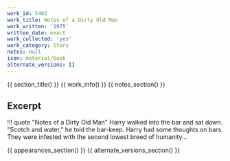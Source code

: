 ```yaml
---
work_id: 5402
work_title: Notes of a Dirty Old Man
work_written: '1975'
written_date: exact
work_collected: 'yes'
work_category: Story
notes: null
icon: material/book
alternate_versions: []
---
```


{{ section_title() }}
{{ work_info() }}
{{ notes_section() }}
## Excerpt
!!! quote "Notes of a Dirty Old Man"
    Harry walked into the bar and sat down. "Scotch and water," he told the bar-keep. Harry had some thoughts on bars. They were infested with the second lowest breed of humanity...

{{ appearances_section() }}
{{ alternate_versions_section() }}